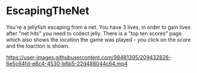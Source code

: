 # EscapingTheNet


You're a jellyfish escaping from a net. 
You have 3 lives, in order to gain lives after "net hits" you need to collect jelly. 
There is a "top ten scores" page which also shows the location the game was played - you click on the score and the loaction is shown.











https://user-images.githubusercontent.com/98481395/209432826-6e5c64fd-e8c4-4530-b6b5-22d488044c64.mp4

